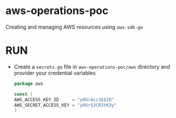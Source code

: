 # aws-operations-poc
Creating and managing AWS resources using `aws-sdk-go`

# RUN
* Create a `secrets.go` file in `aws-operations-poc/aws` directory and provider your credential variables
    ```go
  package aws

  const (
  AWS_ACCESS_KEY_ID     = "y0UrAcc3$$1D"
  AWS_SECRET_ACCESS_KEY = "y0Ur$3CR3tK3y"
  )
  ```